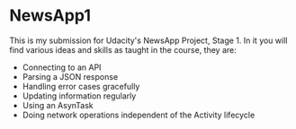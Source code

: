 # NewsApp1
This is my submission for Udacity's NewsApp Project, Stage 1.
In it you will find various ideas and skills as taught in the course, they are:
 - Connecting to an API
 - Parsing a JSON response
 - Handling error cases gracefully
 - Updating information regularly
 - Using an AsynTask
 - Doing network operations independent of the Activity lifecycle
 
 
 

